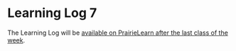 # Learning Log 7

The Learning Log will be [available on PrairieLearn after the last class of the week](https://ca.prairielearn.com/pl/course_instance/2575/assessments).